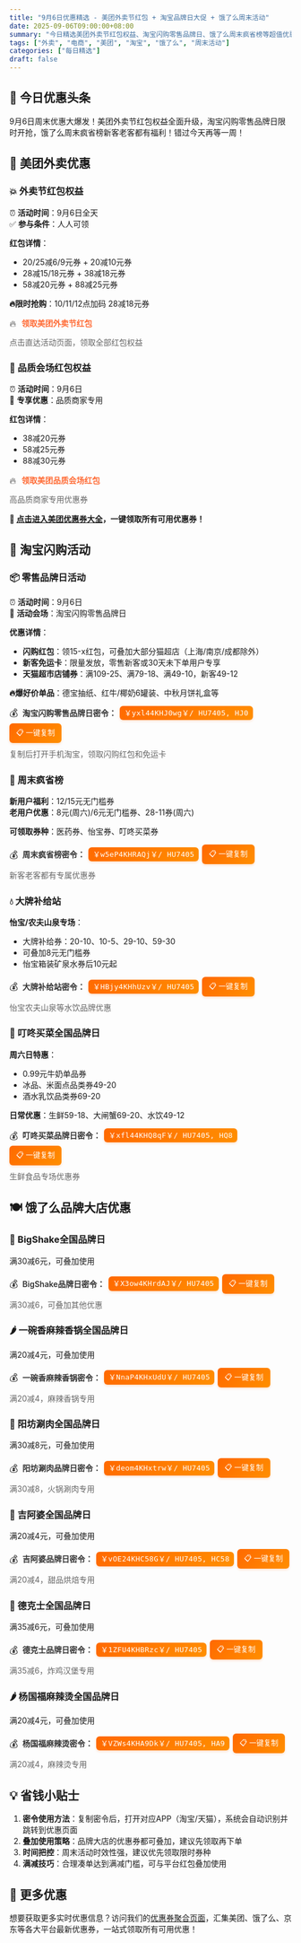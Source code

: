 ```yaml
---
title: "9月6日优惠精选 - 美团外卖节红包 + 淘宝品牌日大促 + 饿了么周末活动"
date: 2025-09-06T09:00:00+08:00
summary: "今日精选美团外卖节红包权益、淘宝闪购零售品牌日、饿了么周末疯省榜等超值优惠活动"
tags: ["外卖", "电商", "美团", "淘宝", "饿了么", "周末活动"]
categories: ["每日精选"]
draft: false
---
```


<style>
.coupon-item { margin: 12px 0; padding: 0; line-height: 1.5; }
.coupon-link { display: flex; align-items: center; gap: 8px; flex-wrap: wrap; }
.coupon-link-btn { color: #ff6b35 !important; text-decoration: none; font-weight: 600; border-bottom: 1px solid transparent; transition: border-color 0.2s ease; }
.coupon-link-btn:hover { border-bottom-color: #ff6b35; }
.coupon-copy, .coupon-wxapp { display: flex; align-items: center; gap: 6px; flex-wrap: wrap; margin: 8px 0; }
.coupon-emoji { font-size: 16px; margin-right: 2px; }
.coupon-title { font-weight: 600; color: var(--primary, #333); }
.coupon-code { background: linear-gradient(135deg, #ff6900, #ff8f00); color: white; padding: 3px 8px; border-radius: 6px; font-family: 'Monaco', 'Menlo', 'Ubuntu Mono', monospace; font-size: 13px; font-weight: 500; letter-spacing: 0.3px; box-shadow: 0 2px 4px rgba(255, 105, 0, 0.2); word-break: break-all; max-width: 300px; display: inline-block; }
.coupon-copy-btn { background: linear-gradient(135deg, #ff6900, #ff8f00); color: white; border: none; padding: 6px 12px; border-radius: 6px; cursor: pointer; font-size: 13px; font-weight: 500; transition: all 0.2s ease; box-shadow: 0 2px 4px rgba(255, 105, 0, 0.2); white-space: nowrap; }
.coupon-copy-btn:hover { background: linear-gradient(135deg, #e55a00, #ff8000); transform: translateY(-1px); box-shadow: 0 4px 8px rgba(255, 105, 0, 0.3); }
.coupon-copy-btn:active { transform: translateY(0); box-shadow: 0 2px 4px rgba(255, 105, 0, 0.2); }
.coupon-desc { color: var(--secondary, #666); font-size: 14px; margin-top: 4px; width: 100%; line-height: 1.4; }
@media (max-width: 768px) {
  .coupon-copy, .coupon-wxapp { flex-direction: column; align-items: flex-start; gap: 6px; }
  .coupon-code { max-width: 100%; word-break: break-all; }
  .coupon-copy-btn { align-self: flex-start; margin-top: 4px; }
}
</style>

<script>
function copyToClipboard(selector, customTip) {
  try {
    var el = document.querySelector ? document.querySelector(selector) : null;
    if (!el) return;
    var text = el.innerText || el.textContent || '';
    
    if (navigator.clipboard && navigator.clipboard.writeText) {
      navigator.clipboard.writeText(text).then(function() {
        showCopyTip(customTip || '复制成功！');
      }, function() {
        fallbackCopyTextToClipboard(text, customTip);
      });
    } else {
      fallbackCopyTextToClipboard(text, customTip);
    }
  } catch(error) {
    console.error('复制失败:', error);
    showCopyTip('复制失败，请手动复制');
  }
}

function fallbackCopyTextToClipboard(text, customTip) {
  try {
    var textarea = document.createElement('textarea');
    textarea.value = text;
    textarea.setAttribute('readonly', '');
    textarea.style.position = 'absolute';
    textarea.style.left = '-9999px';
    textarea.style.top = '-9999px';
    textarea.style.opacity = '0';
    document.body.appendChild(textarea);
    
    if (navigator.userAgent.match(/ipad|iphone/i)) {
      textarea.contentEditable = true;
      textarea.readOnly = false;
      var range = document.createRange();
      range.selectNodeContents(textarea);
      var sel = window.getSelection();
      sel.removeAllRanges();
      sel.addRange(range);
      textarea.setSelectionRange(0, 999999);
    } else {
      textarea.select();
    }
    
    var successful = document.execCommand('copy');
    if (successful) {
      showCopyTip(customTip || '复制成功！');
    } else {
      showCopyTip('复制失败，请手动复制');
    }
  } catch (err) {
    console.error('复制操作失败:', err);
    showCopyTip('复制失败，请手动复制');
  } finally {
    if (textarea && textarea.parentNode) {
      document.body.removeChild(textarea);
    }
  }
}

function showCopyTip(msg) {
  let tip = document.getElementById('copy-tip');
  if (!tip) {
    tip = document.createElement('div');
    tip.id = 'copy-tip';
    tip.style.position = 'fixed';
    tip.style.top = '20%';
    tip.style.left = '50%';
    tip.style.transform = 'translate(-50%, 0)';
    tip.style.background = 'rgba(0,0,0,0.7)';
    tip.style.color = '#fff';
    tip.style.padding = '10px 24px';
    tip.style.borderRadius = '8px';
    tip.style.fontSize = '16px';
    tip.style.zIndex = '9999';
    tip.style.fontFamily = 'system-ui, -apple-system, sans-serif';
    document.body.appendChild(tip);
  }
  tip.innerText = msg;
  tip.style.display = 'block';
  setTimeout(function() {
    tip.style.display = 'none';
  }, 1200);
}
</script>

## 📢 今日优惠头条

9月6日周末优惠大爆发！美团外卖节红包权益全面升级，淘宝闪购零售品牌日限时开抢，饿了么周末疯省榜新客老客都有福利！错过今天再等一周！

## 🍔 美团外卖优惠

### 💥 外卖节红包权益
⏰ **活动时间**：9月6日全天  
✅ **参与条件**：人人可领

**红包详情**：
- 20/25减6/9元券 + 20减10元券
- 28减15/18元券 + 38减18元券  
- 58减20元券 + 88减25元券

**🔥限时抢购**：10/11/12点加码 28减18元券

<div class="coupon-item">
    <div class="coupon-link">
        <span class="coupon-emoji">🔥</span>
        <a href="http://dpurl.cn/mzMGohkz" target="_blank" class="coupon-link-btn">领取美团外卖节红包</a>
        <span class="coupon-desc">点击直达活动页面，领取全部红包权益</span>
    </div>
</div>

### 🏪 品质会场红包权益
⏰ **活动时间**：9月6日  
🎯 **专享优惠**：品质商家专用

**红包详情**：
- 38减20元券
- 58减25元券  
- 88减30元券

<div class="coupon-item">
    <div class="coupon-link">
        <span class="coupon-emoji">🔥</span>
        <a href="http://dpurl.cn/d1vWeSuz" target="_blank" class="coupon-link-btn">领取美团品质会场红包</a>
        <span class="coupon-desc">高品质商家专用优惠券</span>
    </div>
</div>

**🎯 [点击进入美团优惠券大全](/coupons/)，一键领取所有可用优惠券！**

## 🛒 淘宝闪购活动

### 📦 零售品牌日活动
⏰ **活动时间**：9月6日  
🏪 **活动会场**：淘宝闪购零售品牌日

**优惠详情**：
- **闪购红包**：领15-x红包，可叠加大部分猫超店（上海/南京/成都除外）
- **新客免运卡**：限量发放，零售新客或30天未下单用户专享
- **天猫超市店铺券**：满109-25、满79-18、满49-10，新客49-12

**🔥爆好价单品**：德宝抽纸、红牛/椰奶6罐装、中秋月饼礼盒等

<div class="coupon-item">
    <div class="coupon-copy">
        <span class="coupon-emoji">💰</span>
        <span class="coupon-title">淘宝闪购零售品牌日密令：</span>
        <span id="taobao-001" class="coupon-code">￥yxl44KHJ0wg￥/ HU7405, HJ0</span>
        <button onclick="copyToClipboard('#taobao-001', '复制成功！打开淘宝app领取')" class="coupon-copy-btn">
            📋 一键复制
        </button>
        <div class="coupon-desc">复制后打开手机淘宝，领取闪购红包和免运卡</div>
    </div>
</div>

### 🎯 周末疯省榜
**新用户福利**：12/15元无门槛券  
**老用户优惠**：8元(周六)/6元无门槛券、28-11券(周六)

**可领取券种**：医药券、怡宝券、叮咚买菜券

<div class="coupon-item">
    <div class="coupon-copy">
        <span class="coupon-emoji">💰</span>
        <span class="coupon-title">周末疯省榜密令：</span>
        <span id="taobao-002" class="coupon-code">￥w5eP4KHRAQj￥/ HU7405</span>
        <button onclick="copyToClipboard('#taobao-002', '复制成功！打开淘宝app领取')" class="coupon-copy-btn">
            📋 一键复制
        </button>
        <div class="coupon-desc">新客老客都有专属优惠券</div>
    </div>
</div>

### 💧 大牌补给站
**怡宝/农夫山泉专场**：
- 大牌补给券：20-10、10-5、29-10、59-30
- 可叠加8元无门槛券
- 怡宝箱装矿泉水券后10元起

<div class="coupon-item">
    <div class="coupon-copy">
        <span class="coupon-emoji">💰</span>
        <span class="coupon-title">大牌补给站密令：</span>
        <span id="taobao-003" class="coupon-code">￥HBjy4KHhUzv￥/ HU7405</span>
        <button onclick="copyToClipboard('#taobao-003', '复制成功！打开淘宝app领取')" class="coupon-copy-btn">
            📋 一键复制
        </button>
        <div class="coupon-desc">怡宝农夫山泉等水饮品牌优惠</div>
    </div>
</div>

### 🥬 叮咚买菜全国品牌日
**周六日特惠**：
- 0.99元牛奶单品券
- 冰品、米面点品类券49-20
- 酒水乳饮品类券69-20

**日常优惠**：生鲜59-18、大闸蟹69-20、水饮49-12

<div class="coupon-item">
    <div class="coupon-copy">
        <span class="coupon-emoji">💰</span>
        <span class="coupon-title">叮咚买菜品牌日密令：</span>
        <span id="taobao-004" class="coupon-code">￥xfl44KHQ8qF￥/ HU7405, HQ8</span>
        <button onclick="copyToClipboard('#taobao-004', '复制成功！打开淘宝app领取')" class="coupon-copy-btn">
            📋 一键复制
        </button>
        <div class="coupon-desc">生鲜食品专场优惠券</div>
    </div>
</div>

## 🍽️ 饿了么品牌大店优惠

### 🥤 BigShake全国品牌日
满30减6元，可叠加使用

<div class="coupon-item">
    <div class="coupon-copy">
        <span class="coupon-emoji">💰</span>
        <span class="coupon-title">BigShake品牌日密令：</span>
        <span id="brand-001" class="coupon-code">￥X3ow4KHrdAJ￥/ HU7405</span>
        <button onclick="copyToClipboard('#brand-001', '复制成功！打开淘宝app领取')" class="coupon-copy-btn">
            📋 一键复制
        </button>
        <div class="coupon-desc">满30减6，可叠加其他优惠</div>
    </div>
</div>

### 🌶️ 一碗香麻辣香锅全国品牌日
满20减4元，可叠加使用

<div class="coupon-item">
    <div class="coupon-copy">
        <span class="coupon-emoji">💰</span>
        <span class="coupon-title">一碗香麻辣香锅密令：</span>
        <span id="brand-002" class="coupon-code">￥NnaP4KHxUdU￥/ HU7405</span>
        <button onclick="copyToClipboard('#brand-002', '复制成功！打开淘宝app领取')" class="coupon-copy-btn">
            📋 一键复制
        </button>
        <div class="coupon-desc">满20减4，麻辣香锅专用</div>
    </div>
</div>

### 🍖 阳坊涮肉全国品牌日
满30减8元，可叠加使用

<div class="coupon-item">
    <div class="coupon-copy">
        <span class="coupon-emoji">💰</span>
        <span class="coupon-title">阳坊涮肉品牌日密令：</span>
        <span id="brand-003" class="coupon-code">￥deom4KHxtrw￥/ HU7405</span>
        <button onclick="copyToClipboard('#brand-003', '复制成功！打开淘宝app领取')" class="coupon-copy-btn">
            📋 一键复制
        </button>
        <div class="coupon-desc">满30减8，火锅涮肉专用</div>
    </div>
</div>

### 🍰 吉阿婆全国品牌日
满20减4元，可叠加使用

<div class="coupon-item">
    <div class="coupon-copy">
        <span class="coupon-emoji">💰</span>
        <span class="coupon-title">吉阿婆品牌日密令：</span>
        <span id="brand-004" class="coupon-code">￥vOE24KHC58G￥/ HU7405, HC58</span>
        <button onclick="copyToClipboard('#brand-004', '复制成功！打开淘宝app领取')" class="coupon-copy-btn">
            📋 一键复制
        </button>
        <div class="coupon-desc">满20减4，甜品烘焙专用</div>
    </div>
</div>

### 🍗 德克士全国品牌日
满35减6元，可叠加使用

<div class="coupon-item">
    <div class="coupon-copy">
        <span class="coupon-emoji">💰</span>
        <span class="coupon-title">德克士品牌日密令：</span>
        <span id="brand-005" class="coupon-code">￥1ZFU4KHBRzc￥/ HU7405</span>
        <button onclick="copyToClipboard('#brand-005', '复制成功！打开淘宝app领取')" class="coupon-copy-btn">
            📋 一键复制
        </button>
        <div class="coupon-desc">满35减6，炸鸡汉堡专用</div>
    </div>
</div>

### 🌶️ 杨国福麻辣烫全国品牌日
满20减4元，可叠加使用

<div class="coupon-item">
    <div class="coupon-copy">
        <span class="coupon-emoji">💰</span>
        <span class="coupon-title">杨国福麻辣烫密令：</span>
        <span id="brand-006" class="coupon-code">￥VZWs4KHA9Dk￥/ HU7405, HA9</span>
        <button onclick="copyToClipboard('#brand-006', '复制成功！打开淘宝app领取')" class="coupon-copy-btn">
            📋 一键复制
        </button>
        <div class="coupon-desc">满20减4，麻辣烫专用</div>
    </div>
</div>

## 💡 省钱小贴士

1. **密令使用方法**：复制密令后，打开对应APP（淘宝/天猫），系统会自动识别并跳转到优惠页面
2. **叠加使用策略**：品牌大店的优惠券都可叠加，建议先领取再下单
3. **时间把控**：周末活动时效性强，建议优先领取限时券种
4. **满减技巧**：合理凑单达到满减门槛，可与平台红包叠加使用

## 📱 更多优惠

想要获取更多实时优惠信息？访问我们的[优惠券聚合页面](/coupons/)，汇集美团、饿了么、京东等各大平台最新优惠券，一站式领取所有可用优惠！

